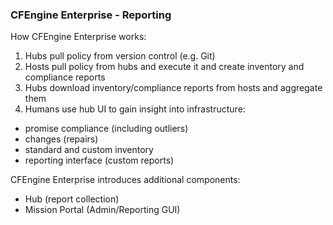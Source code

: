 ### CFEngine Enterprise - Reporting

How CFEngine Enterprise works:

1. Hubs pull policy from version control (e.g. Git)
2. Hosts pull policy from hubs and execute it and create inventory and
   compliance reports
3. Hubs download inventory/compliance reports from hosts and aggregate them
4. Humans use hub UI to gain insight into infrastructure:

  - promise compliance (including outliers)
  - changes (repairs)
  - standard and custom inventory
  - reporting interface (custom reports)

CFEngine Enterprise introduces additional components:

- Hub (report collection)
- Mission Portal (Admin/Reporting GUI)
